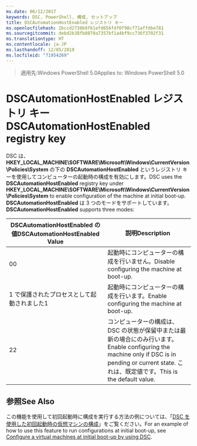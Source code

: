 ```yaml
---
ms.date: 06/12/2017
keywords: DSC, PowerShell, 構成, セットアップ
title: DSCAutomationHostEnabled レジストリ キー
ms.openlocfilehash: 2bccd2738b9f61efd656fdf0f98cf71affdbe781
ms.sourcegitcommit: debd2b38fb8070a7357bf1a4bf9cc736f3702f31
ms.translationtype: HT
ms.contentlocale: ja-JP
ms.lasthandoff: 12/05/2019
ms.locfileid: "71954269"
---
```

><span data-ttu-id="7e171-103">適用先:Windows PowerShell 5.0</span><span class="sxs-lookup"><span data-stu-id="7e171-103">Applies to: Windows PowerShell 5.0</span></span>

# <a name="dscautomationhostenabled-registry-key"></a><span data-ttu-id="7e171-104">DSCAutomationHostEnabled レジストリ キー</span><span class="sxs-lookup"><span data-stu-id="7e171-104">DSCAutomationHostEnabled registry key</span></span>

<span data-ttu-id="7e171-105">DSC は、**HKEY_LOCAL_MACHINE\SOFTWARE\Microsoft\Windows\CurrentVersion\Policies\System** の下の **DSCAutomationHostEnabled** というレジストリ キーを使用してコンピューターの起動時の構成を有効にします。</span><span class="sxs-lookup"><span data-stu-id="7e171-105">DSC uses the **DSCAutomationHostEnabled** registry key under **HKEY_LOCAL_MACHINE\SOFTWARE\Microsoft\Windows\CurrentVersion\Policies\System** to enable configuration of the machine at initial boot-up.</span></span>
<span data-ttu-id="7e171-106">**DSCAutomationHostEnabled** は 3 つのモードをサポートしています。</span><span class="sxs-lookup"><span data-stu-id="7e171-106">**DSCAutomationHostEnabled** supports three modes:</span></span>

|  <span data-ttu-id="7e171-107">DSCAutomationHostEnabled の値</span><span class="sxs-lookup"><span data-stu-id="7e171-107">DSCAutomationHostEnabled Value</span></span>  |  <span data-ttu-id="7e171-108">説明</span><span class="sxs-lookup"><span data-stu-id="7e171-108">Description</span></span>   |
|---|---|
<span data-ttu-id="7e171-109">0</span><span class="sxs-lookup"><span data-stu-id="7e171-109">0</span></span> | <span data-ttu-id="7e171-110">起動時にコンピューターの構成を行いません。</span><span class="sxs-lookup"><span data-stu-id="7e171-110">Disable configuring the machine at boot-up.</span></span> |
<span data-ttu-id="7e171-111">1 で保護されたプロセスとして起動されました</span><span class="sxs-lookup"><span data-stu-id="7e171-111">1</span></span> | <span data-ttu-id="7e171-112">起動時にコンピューターの構成を行います。</span><span class="sxs-lookup"><span data-stu-id="7e171-112">Enable configuring the machine at boot-up.</span></span> |
<span data-ttu-id="7e171-113">2</span><span class="sxs-lookup"><span data-stu-id="7e171-113">2</span></span> | <span data-ttu-id="7e171-114">コンピューターの構成は、DSC の状態が保留中または最新の場合にのみ行います。</span><span class="sxs-lookup"><span data-stu-id="7e171-114">Enable configuring the machine only if DSC is in pending or current state.</span></span> <span data-ttu-id="7e171-115">これは、既定値です。</span><span class="sxs-lookup"><span data-stu-id="7e171-115">This is the default value.</span></span> |

## <a name="see-also"></a><span data-ttu-id="7e171-116">参照</span><span class="sxs-lookup"><span data-stu-id="7e171-116">See Also</span></span>

<span data-ttu-id="7e171-117">この機能を使用して初回起動時に構成を実行する方法の例については、「[DSC を使用した初回起動時の仮想マシンの構成](bootstrapDsc.md)」をご覧ください。</span><span class="sxs-lookup"><span data-stu-id="7e171-117">For an example of how to use this feature to run configurations at initial boot-up, see [Configure a virtual machines at initial boot-up by using DSC](bootstrapDsc.md).</span></span>
